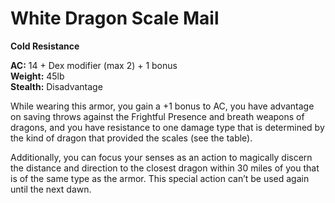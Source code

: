 # White Dragon Scale Mail
__Cold Resistance__

__AC:__ 14 + Dex modifier (max 2) + 1 bonus  
__Weight:__ 45lb  
__Stealth:__ Disadvantage  

While wearing this armor, you gain a +1 bonus to AC, you have advantage on saving throws against 
the Frightful Presence and breath weapons of dragons, and you have resistance to one damage type 
that is determined by the kind of dragon that provided the scales (see the table).

Additionally, you can focus your senses as an action to magically discern the distance and direction 
to the closest dragon within 30 miles of you that is of the same type as the armor. This special action 
can’t be used again until the next dawn.
